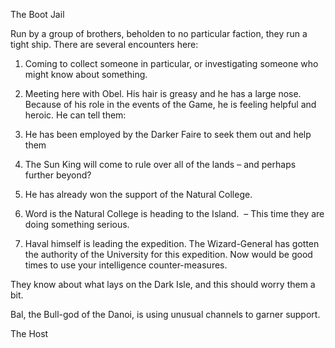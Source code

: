   
  

The Boot Jail

Run by a group of brothers, beholden to no particular faction, they run a tight ship. There are several encounters here:

1.  Coming to collect someone in particular, or investigating someone who might know about something.
    
2.  Meeting here with Obel. His hair is greasy and he has a large nose. Because of his role in the events of the Game, he is feeling helpful and heroic. He can tell them:
    

1.  He has been employed by the Darker Faire to seek them out and help them
    
2.  The Sun King will come to rule over all of the lands – and perhaps further beyond?
    
3.  He has already won the support of the Natural College.
    
4.  Word is the Natural College is heading to the Island.  – This time they are doing something serious.
    
5.  Haval himself is leading the expedition. The Wizard-General has gotten the authority of the University for this expedition. Now would be good times to use your intelligence counter-measures.
    

  

They know about what lays on the Dark Isle, and this should worry them a bit. 

  

Bal, the Bull-god of the Danoi, is using unusual channels to garner support.

  

The Host